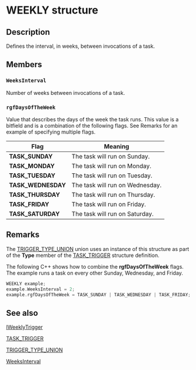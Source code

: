 # WEEKLY structure

## Description

Defines the interval, in weeks, between invocations of a task.

## Members

### `WeeksInterval`

Number of weeks between invocations of a task.

### `rgfDaysOfTheWeek`

Value that describes the days of the week the task runs. This value is a bitfield and is a combination of the following flags. See Remarks for an example of specifying multiple flags.

| Flag | Meaning |
| --- | --- |
| **TASK_SUNDAY** | The task will run on Sunday. |
| **TASK_MONDAY** | The task will run on Monday. |
| **TASK_TUESDAY** | The task will run on Tuesday. |
| **TASK_WEDNESDAY** | The task will run on Wednesday. |
| **TASK_THURSDAY** | The task will run on Thursday. |
| **TASK_FRIDAY** | The task will run on Friday. |
| **TASK_SATURDAY** | The task will run on Saturday. |

## Remarks

 The
[TRIGGER_TYPE_UNION](https://learn.microsoft.com/windows/desktop/api/mstask/ns-mstask-trigger_type_union) union uses an instance of this structure as part of the **Type** member of the
[TASK_TRIGGER](https://learn.microsoft.com/windows/desktop/api/mstask/ns-mstask-task_trigger) structure definition.

The following C++ shows how to combine the **rgfDaysOfTheWeek** flags. The example runs a task on every other Sunday, Wednesday, and Friday.

```cpp
WEEKLY example;
example.WeeksInterval = 2;
example.rgfDaysOfTheWeek = TASK_SUNDAY | TASK_WEDNESDAY | TASK_FRIDAY;
```

## See also

[IWeeklyTrigger](https://learn.microsoft.com/windows/desktop/api/taskschd/nn-taskschd-iweeklytrigger)

[TASK_TRIGGER](https://learn.microsoft.com/windows/desktop/api/mstask/ns-mstask-task_trigger)

[TRIGGER_TYPE_UNION](https://learn.microsoft.com/windows/desktop/api/mstask/ns-mstask-trigger_type_union)

[WeeksInterval](https://learn.microsoft.com/windows/desktop/api/taskschd/nf-taskschd-iweeklytrigger-get_weeksinterval)